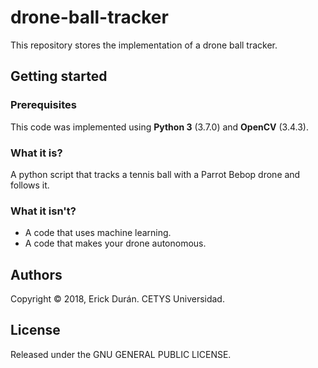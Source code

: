 # drone-ball-tracker
This repository stores the implementation of a drone ball tracker.

## Getting started

### Prerequisites
This code was implemented using __Python 3__ (3.7.0) and __OpenCV__ (3.4.3).

### What it is?
A python script that tracks a tennis ball with a Parrot Bebop drone and follows it.

### What it isn't?
* A code that uses machine learning.
* A code that makes your drone autonomous.

## Authors
Copyright © 2018, Erick Durán. CETYS Universidad.

## License
Released under the GNU GENERAL PUBLIC LICENSE.

